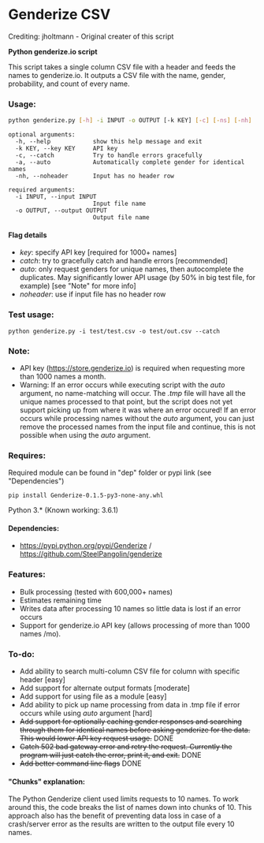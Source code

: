 # Genderize CSV
Crediting: jholtmann - Original creater of this script

**Python genderize.io script**

This script takes a single column CSV file with a header and feeds the names to genderize.io. It outputs a CSV file with the name, gender, probability, and count of every name.

### Usage:
```sh
python genderize.py [-h] -i INPUT -o OUTPUT [-k KEY] [-c] [-ns] [-nh]
```

```
optional arguments:
  -h, --help            show this help message and exit
  -k KEY, --key KEY     API key
  -c, --catch           Try to handle errors gracefully
  -a, --auto            Automatically complete gender for identical names
  -nh, --noheader       Input has no header row

required arguments:
  -i INPUT, --input INPUT
                        Input file name
  -o OUTPUT, --output OUTPUT
                        Output file name
```

#### Flag details
- _key_:       specify API key [required for 1000+ names]
- _catch_:     try to gracefully catch and handle errors [recommended]
- _auto_:      only request genders for unique names, then autocomplete the duplicates. May significantly lower API usage (by 50% in big test file, for example) [see "Note" for more info]
- _noheader_:  use if input file has no header row

### Test usage:
```
python genderize.py -i test/test.csv -o test/out.csv --catch
```

### Note:
- API key (https://store.genderize.io) is required when requesting more than 1000 names a month.
- Warning: If an error occurs while executing script with the _auto_ argument, no name-matching will occur. The _.tmp_ file will have all the unique names processed to that point, but the script does not yet support picking up from where it was where an error occured! If an error occurs while processing names without the _auto_ argument, you can just remove the processed names from the input file and continue, this is not possible when using the _auto_ argument.

### Requires:
Required module can be found in "dep" folder or pypi link (see "Dependencies")
```
pip install Genderize-0.1.5-py3-none-any.whl
```
Python 3.* (Known working: 3.6.1)

#### Dependencies:
- https://pypi.python.org/pypi/Genderize / https://github.com/SteelPangolin/genderize

### Features:
- Bulk processing (tested with 600,000+ names)
- Estimates remaining time
- Writes data after processing 10 names so little data is lost if an error occurs 
- Support for genderize.io API key (allows processing of more than 1000 names /mo).

### To-do:
- Add ability to search multi-column CSV file for column with specific header [easy]
- Add support for alternate output formats [moderate]
- Add support for using file as a module [easy]
- Add ability to pick up name processing from data in .tmp file if error occurs while using _auto_ argument [hard]
- ~~Add support for optionally caching gender responses and searching through them for identical names before asking genderize for the data. This would lower API key request usage.~~ DONE
- ~~Catch 502 bad gateway error and retry the request. Currently the program will just catch the error, print it, and exit.~~ DONE
- ~~Add better command line flags~~ DONE

#### "Chunks" explanation:
The Python Genderize client used limits requests to 10 names. To work around this, the code breaks the list of names down into chunks of 10. This approach also has the benefit of preventing data loss in case of a crash/server error as the results are written to the output file every 10 names.
